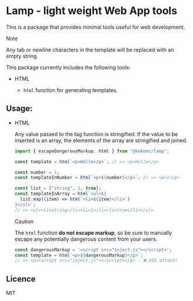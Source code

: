 # Lamp - light weight Web App tools

This is a package that provides minimal tools useful for web development.

> [!NOTE]
> Any tab or newline characters in the template will be replaced with an
> empty string.

This package currently includes the following tools:

- HTML

  - `html` function for generating templates.

## Usage:

- HTML

  Any value passed to the tag function is stringified. If the value to be
  inserted is an array, the elements of the array are stringified and joined.

  ```ts
  import { escapeDangerousMarkup, html } from "@kokomi/lamp";

  const template = html`<p>Hello</p>`; // => <p>Hello</p>

  const number = 1;
  const templateInNumber = html`<p>${number}</p>`; // => <p>1</p>

  const list = ["string", 1, true];
  const templateInArray = html`<ul>${
    list.map((item) => html`<li>${item}</li>`)
  }</ul>`;
  // => <ul><li>string</li><li>1</li><li>true</li></ul>
  ```

  > [!CAUTION]
  > The `html` function **do not escape markup**, so be sure to
  > manually escape any potentially dangerous content from your users.

  ```ts
  const dangerousMarkup = '<script src="inject.js"></script>';
  const template = html`<p>${dangerousMarkup}</p>`;
  // => <p><script src="inject.js"></script></p> - ❌︎ XSS attack!
  ```

## Licence

MIT
